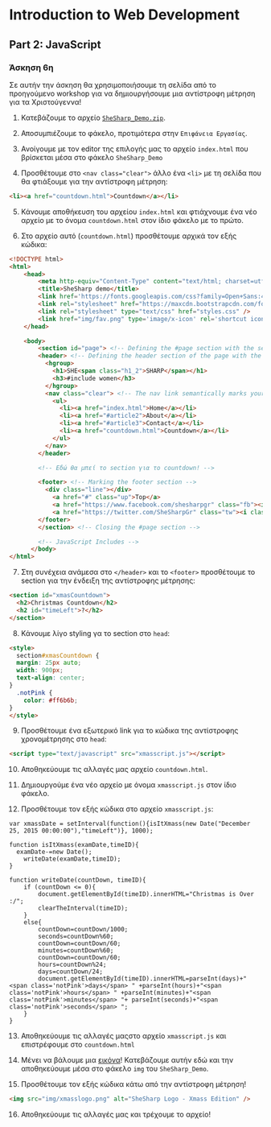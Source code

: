 # Introduction to Web Development
## Part 2: JavaScript
### Άσκηση 6η

Σε αυτήν την άσκηση θα χρησιμοποιήσουμε τη σελίδα από το προηγούμενο workshop για να δημιουργήσουμε μια αντίστροφη μέτρηση για τα Χριστούγεννα!

1) Κατεβάζουμε το αρχείο [`SheSharp_Demo.zip`](https://github.com/SheSharpGr/intro-to-webdev-part2/blob/master/resources/SheSharp_Demo.zip?raw=true).

2) Αποσυμπιέζουμε το φάκελο, προτιμότερα στην `Επιφάνεια Εργασίας`.

3) Ανοίγουμε με τον editor της επιλογής μας το αρχείο `index.html` που βρίσκεται μέσα στο φάκελο `SheSharp_Demo`

4) Προσθέτουμε στο `<nav class="clear">` άλλο ένα `<li>` με τη σελίδα που θα φτιάξουμε για την αντίστροφη μέτρηση:
```HTML
<li><a href="countdown.html">Countdown</a></li>
```

5) Κάνουμε αποθήκευση του αρχείου `index.html` και φτιάχνουμε ένα νέο αρχείο με το όνομα `countdown.html` στον ίδιο φάκελο με το πρώτο.

6) Στο αρχείο αυτό (`countdown.html`) προσθέτουμε αρχικά τον εξής κώδικα:
```HTML
<!DOCTYPE html>
<html>
    <head>
        <meta http-equiv="Content-Type" content="text/html; charset=utf-8" />
        <title>SheSharp demo</title>
        <link href='https://fonts.googleapis.com/css?family=Open+Sans:400,400italic' rel='stylesheet' type='text/css'>
        <link rel="stylesheet" href="https://maxcdn.bootstrapcdn.com/font-awesome/4.5.0/css/font-awesome.min.css">
        <link rel="stylesheet" type="text/css" href="styles.css" />
        <link href="img/fav.png" type='image/x-icon' rel='shortcut icon' />
    </head>

    <body>
    	<section id="page"> <!-- Defining the #page section with the section tag -->
        <header> <!-- Defining the header section of the page with the appropriate tag -->
          <hgroup>
            <h1>SHE<span class="h1_2">SHARP</span></h1>
            <h3>#include women</h3>
          </hgroup>
          <nav class="clear"> <!-- The nav link semantically marks your main site navigation -->
            <ul>
              <li><a href="index.html">Home</a></li>
              <li><a href="#article2">About</a></li>
              <li><a href="#article3">Contact</a></li>
              <li><a href="countdown.html">Countdown</a></li>
            </ul>
          </nav>
        </header>

        <!-- Εδώ θα μπεί το section για το countdown! -->

        <footer> <!-- Marking the footer section -->
          <div class="line"></div>
            <a href="#" class="up">Top</a>
            <a href="https://www.facebook.com/shesharpgr" class="fb"><i class="fa fa-facebook"></i></a>
            <a href="https://twitter.com/SheSharpGr" class="tw"><i class="fa fa-twitter"></i></a>
        </footer>
        </section> <!-- Closing the #page section -->

        <!-- JavaScript Includes -->
      </body>
</html>
```

7) Στη συνέχεια ανάμεσα στο `</header>` και το `<footer>` προσθέτουμε το section για την ένδειξη της αντίστροφης μέτρησης:
```HTML
<section id="xmasCountdown">
  <h2>Christmas Countdown</h2>
  <h2 id="timeLeft">?</h2>
</section>
```

8) Κάνουμε λίγο styling γα το section στο `head`:
```HTML
<style>
  section#xmasCountdown {
  margin: 25px auto;
  width: 900px;
  text-align: center;
}
  .notPink {
    color: #ff6b6b;
}
</style>
```

9) Προσθέτουμε ένα εξωτερικό link για το κώδικα της αντίστροφης χρονομέτρησης στο `head`:
```HTML
<script type="text/javascript" src="xmasscript.js"></script>
```

10) Αποθηκεύουμε τις αλλαγές μας αρχείο `countdown.html`.

11) Δημιουργούμε ένα νέο αρχείο με όνομα `xmasscript.js` στον ίδιο φάκελο.

12) Προσθέτουμε τον εξής κώδικα στο αρχείο `xmasscript.js`:
```JS
var xmassDate = setInterval(function(){isItXmass(new Date("December 25, 2015 00:00:00"),"timeLeft")}, 1000);

function isItXmass(examDate,timeID){	
  examDate-=new Date();
	writeDate(examDate,timeID);			
}

function writeDate(countDown, timeID){
	if (countDown <= 0){				
		document.getElementById(timeID).innerHTML="Christmas is Over :/";
		clearTheInterval(timeID);	
	}
	else{
		countDown=countDown/1000;
		seconds=countDown%60;
		countDown=countDown/60;
		minutes=countDown%60;
		countDown=countDown/60;
		hours=countDown%24;
		days=countDown/24;
		document.getElementById(timeID).innerHTML=parseInt(days)+"<span class='notPink'>days</span> " +parseInt(hours)+"<span class='notPink'>hours</span> " +parseInt(minutes)+"<span class='notPink'>minutes</span> "+ parseInt(seconds)+"<span class='notPink'>seconds</span> ";
	}
}
```

13) Αποθηκεύουμε τις αλλαγές μαςστο αρχείο `xmasscript.js` και επιστρέφουμε στο `countdown.html`

14) Μένει να βάλουμε μια [εικόνα](https://raw.githubusercontent.com/SheSharpGr/intro-to-webdev-part2/master/resources/xmasslogo.png)! Κατεβάζουμε αυτήν εδώ και την αποθηκεύουμε μέσα στο φάκελο `img` του `SheSharp_Demo`.

15) Προσθέτουμε τον εξής κώδικα κάτω από την αντίστροφη μέτρηση!
```HTML
<img src="img/xmasslogo.png" alt="SheSharp Logo - Xmass Edition" />
```

16) Αποθηκεύουμε τις αλλαγές μας και τρέχουμε το αρχείο!
